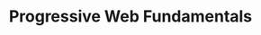 ---
layout: workshop
title: Progressive Web Fundamentals
permalink: "/training/2017-01-20-progressive-web-fundamentals"
category: Front End Development
description: Progressive Web App technologies let you delight your users with the
  best modern browsers have to offer, without sacrificing compatibility for legacy
  environments.
image: "/images/training/2017-01-20-progressive-web-fundamentals.png"
stages:
- title: Server-Side Rendering
  description: We'll examine server-side rendering technology in general, and then
    focus on popular implementations in some important web frameworks.
  duration: 180
  agenda_items: []
- title: Service Workers
  description: Service workers are programmable proxies that remain installed on our
    users' systems, and are powerful allies in the effort to allow instant loading
    of our web apps.
  duration: 240
  agenda_items: []
- title: Durable Data
  description: Localstorage, cookies and IndexedDB all serve to allow us to store
    data that may outlive a user's session within our app. We'll learn about strengths,
    limitations and best practices as they apply to each of these tools
  duration: 120
  agenda_items: []
- title: Beyond the Browser
  description: On mobile devices, there are several ways we can create a native-like
    experience while still building for the web. We'll learn about web app manifests,
    splash screens, bookmarking and more!
  duration: 90
  agenda_items: []
---